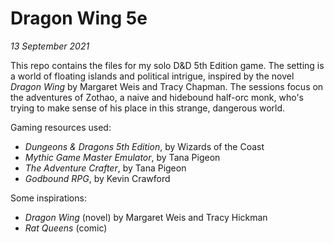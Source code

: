 # Dragon Wing 5e

*13 September 2021*

This repo contains the files for my solo D&D 5th Edition game. The setting is a world of floating islands and political intrigue, inspired by the novel *Dragon Wing* by Margaret Weis and Tracy Chapman. The sessions focus on the adventures of Zothao, a naive and hidebound half-orc monk, who's trying to make sense of his place in this strange, dangerous world.

Gaming resources used:

- *Dungeons & Dragons 5th Edition*, by Wizards of the Coast
- *Mythic Game Master Emulator*, by Tana Pigeon
- *The Adventure Crafter*, by Tana Pigeon
- *Godbound RPG*, by Kevin Crawford

Some inspirations:

- *Dragon Wing* (novel) by Margaret Weis and Tracy Hickman
- *Rat Queens* (comic)
